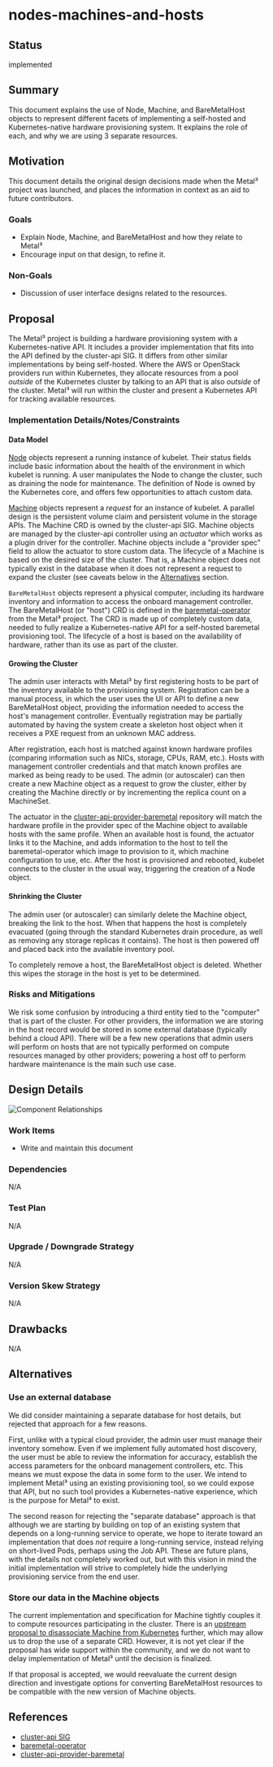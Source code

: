 <!--
 This work is licensed under a Creative Commons Attribution 3.0
 Unported License.

 http://creativecommons.org/licenses/by/3.0/legalcode
-->

# nodes-machines-and-hosts

## Status

implemented

## Summary

This document explains the use of Node, Machine, and BareMetalHost
objects to represent different facets of implementing a self-hosted
and Kubernetes-native hardware provisioning system. It explains the
role of each, and why we are using 3 separate resources.

## Motivation

This document details the original design decisions made when the
Metal³ project was launched, and places the information in context
as an aid to future contributors.

### Goals

- Explain Node, Machine, and BareMetalHost and how they relate to
  Metal³
- Encourage input on that design, to refine it.

### Non-Goals

- Discussion of user interface designs related to the resources.

## Proposal

The Metal³ project is building a hardware provisioning system with
a Kubernetes-native API. It includes a provider implementation that
fits into the API defined by the cluster-api SIG. It differs from
other similar implementations by being self-hosted. Where the AWS or
OpenStack providers run within Kubernetes, they allocate resources
from a pool *outside* of the Kubernetes cluster by talking to an API
that is also *outside* of the cluster. Metal³ will run within the
cluster and present a Kubernetes API for tracking available resources.

### Implementation Details/Notes/Constraints

#### Data Model

[Node](https://kubernetes.io/docs/concepts/architecture/nodes/)
objects represent a running instance of kubelet. Their status fields
include basic information about the health of the environment in which
kubelet is running. A user manipulates the Node to change the cluster,
such as draining the node for maintenance. The definition of Node is
owned by the Kubernetes core, and offers few opportunities to attach
custom data.

[Machine](https://kubernetes-sigs.github.io/cluster-api/common_code/machine_controller.html)
objects represent a *request* for an instance of kubelet. A parallel
design is the persistent volume claim and persistent volume in the
storage APIs. The Machine CRD is owned by the cluster-api SIG. Machine
objects are managed by the cluster-api controller using an *actuator*
which works as a plugin driver for the controller. Machine objects
include a "provider spec" field to allow the actuator to store custom
data. The lifecycle of a Machine is based on the desired size of the
cluster. That is, a Machine object does not typically exist in the
database when it does not represent a request to expand the cluster
(see caveats below in the [Alternatives](#alternatives)
section.

`BareMetalHost` objects represent a physical computer, including its
hardware inventory and information to access the onboard management
controller. The BareMetalHost (or "host") CRD is defined in the
[baremetal-operator](https://github.com/metal3-io/baremetal-operator/)
from the Metal³ project. The CRD is made up of completely custom
data, needed to fully realize a Kubernetes-native API for a
self-hosted baremetal provisioning tool. The lifecycle of a host is
based on the availability of hardware, rather than its use as part of
the cluster.

#### Growing the Cluster

The admin user interacts with Metal³ by first registering hosts to
be part of the inventory available to the provisioning
system. Registration can be a manual process, in which the user uses
the UI or API to define a new BareMetalHost object, providing the
information needed to access the host's management
controller. Eventually registration may be partially automated by
having the system create a skeleton host object when it receives a PXE
request from an unknown MAC address.

After registration, each host is matched against known hardware
profiles (comparing information such as NICs, storage, CPUs, RAM,
etc.). Hosts with management controller credentials and that match
known profiles are marked as being ready to be used. The admin (or
autoscaler) can then create a new Machine object as a request to grow
the cluster, either by creating the Machine directly or by
incrementing the replica count on a MachineSet.

The actuator in the
[cluster-api-provider-baremetal](https://github.com/metal3-io/cluster-api-provider-baremetal)
repository will match the hardware profile in the provider spec of the
Machine object to available hosts with the same profile. When an
available host is found, the actuator links it to the Machine, and
adds information to the host to tell the baremetal-operator which
image to provision to it, which machine configuration to use,
etc. After the host is provisioned and rebooted, kubelet connects to
the cluster in the usual way, triggering the creation of a Node
object.

#### Shrinking the Cluster

The admin user (or autoscaler) can similarly delete the Machine
object, breaking the link to the host. When that happens the host is
completely evacuated (going through the standard Kubernetes drain
procedure, as well as removing any storage replicas it contains). The
host is then powered off and placed back into the available inventory
pool.

To completely remove a host, the BareMetalHost object is
deleted. Whether this wipes the storage in the host is yet to be
determined.

### Risks and Mitigations

We risk some confusion by introducing a third entity tied to the
"computer" that is part of the cluster. For other providers, the
information we are storing in the host record would be stored in some
external database (typically behind a cloud API). There will be a few
new operations that admin users will perform on hosts that are not
typically performed on compute resources managed by other providers;
powering a host off to perform hardware maintenance is the main such
use case.

## Design Details

![Component Relationships](component-relationships.png "Component Relationships")

### Work Items

- Write and maintain this document

### Dependencies

N/A

### Test Plan

N/A

### Upgrade / Downgrade Strategy

N/A

### Version Skew Strategy

N/A

## Drawbacks

N/A

## Alternatives

### Use an external database

We did consider maintaining a separate database for host details, but
rejected that approach for a few reasons.

First, unlike with a typical cloud provider, the admin user must
manage their inventory somehow. Even if we implement fully automated
host discovery, the user must be able to review the information for
accuracy, establish the access parameters for the onboard management
controllers, etc. This means we must expose the data in some form to
the user. We intend to implement Metal³ using an existing
provisioning tool, so we could expose that API, but no such tool
provides a Kubernetes-native experience, which is the purpose for
Metal³ to exist.

The second reason for rejecting the "separate database" approach is
that although we are starting by building on top of an existing system
that depends on a long-running service to operate, we hope to iterate
toward an implementation that does *not* require a long-running
service, instead relying on short-lived Pods, perhaps using the Job
API. These are future plans, with the details not completely worked
out, but with this vision in mind the initial implementation will
strive to completely hide the underlying provisioning service from the
end user.

### Store our data in the Machine objects

The current implementation and specification for Machine tightly
couples it to compute resources participating in the cluster. There is
an [upstream proposal to disassociate Machine from
Kubernetes](https://github.com/kubernetes-sigs/cluster-api/issues/721)
further, which may allow us to drop the use of a separate
CRD. However, it is not yet clear if the proposal has wide support
within the community, and we do not want to delay implementation of
Metal³ until the decision is finalized.

If that proposal is accepted, we would reevaluate the current design
direction and investigate options for converting BareMetalHost
resources to be compatible with the new version of Machine objects.

## References

- [cluster-api SIG](https://github.com/kubernetes-sigs/cluster-api/)
- [baremetal-operator](https://github.com/metal3-io/baremetal-operator/)
- [cluster-api-provider-baremetal](https://github.com/metal3-io/cluster-api-provider-baremetal)

